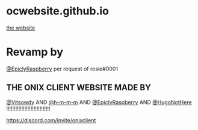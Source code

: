 # ocwebsite.github.io
[the website](https://ocwebsite.github.io)

# Revamp by
[@EpiclyRaspberry](https://github.com/EpiclyRaspberry) per request of rosie#0001

## THE ONIX CLIENT WEBSITE MADE BY 

[@Vitsowdy](https://github.com/Vitsowdy) AND [@h-m-m-m](https://github.com/h-m-m-m) AND [@EpiclyRaspberry](https://github.com/EpiclyRaspberry) AND [@HugoNotHere](https://github.com/HugoNotHere) !!!!!!!!!!!!!!!!!!!!!!!!!!!!!

https://discord.com/invite/onixclient